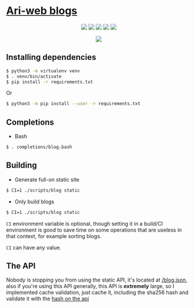 # [Ari-web blogs](https://blog.ari-web.xyz/)

<p align="center">
  <img src="https://img.shields.io/badge/Maintained-Yes-green?color=red&style=flat-square">
  <img src="https://img.shields.io/github/last-commit/TruncatedDinosour/blog.ari-web.xyz?color=red&style=flat-square">
  <img src="https://img.shields.io/github/repo-size/TruncatedDinosour/blog.ari-web.xyz?color=red&style=flat-square">
  <img src="https://img.shields.io/github/issues/TruncatedDinosour/blog.ari-web.xyz?color=red&style=flat-square">
  <img src="https://img.shields.io/github/stars/TruncatedDinosour/blog.ari-web.xyz?color=red&style=flat-square">
</p>

<p align="center">
  <a href="https://app.netlify.com/sites/blog-ari-web/deploys"><img src="https://api.netlify.com/api/v1/badges/bbd7d670-9152-41a8-8c99-df57e4669606/deploy-status"></a>
</p>

## Installing dependencies

```sh
$ python3 -m virtualenv venv
$ . venv/bin/activate
$ pip install -r requirements.txt
```

Or

```sh
$ python3 -m pip install --user -r requirements.txt
```

## Completions

-   Bash

```bash
$ . completions/blog.bash
```

## Building

-   Generate full-on static site

```bash
$ CI=1 ./scripts/blog static
```

-   Only build blogs

```bash
$ CI=1 ./scripts/blog static
```

`CI` environment variable is optional,
though setting it in a build/CI environment is good
to save time on some operations that are useless
in that context, for example sorting blogs.

`CI` can have any value.

## The API

Nobody is stopping you from using the static API,
it's located at [/blog.json](https://blog.ari-web.xyz/blog.json), also if you're using
this API generally, this API is **extremely** large, so
I implemented cache validation, just cache it,
including the sha256 hash and validate it with
the [hash on the api](https://blog.ari-web.xyz/blog_json_hash.txt)
